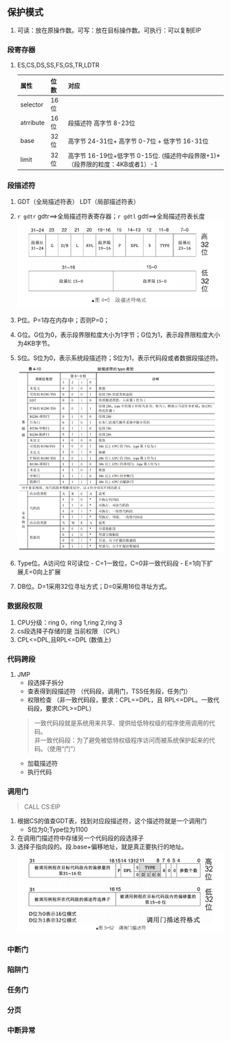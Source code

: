 ## 保护模式
1. 可读：放在原操作数。可写：放在目标操作数。可执行：可以复制EIP

### 段寄存器
1. ES,CS,DS,SS,FS,GS,TR,LDTR  

    属性 | 位数 | 对应
    ---| --- | --- 
    selector | 16位 | 
    atrribute | 16位 | 段描述符 高字节 8-23位
    base | 32位 | 高字节 24-31位+ 高字节 0-7位 + 低字节 16-31位
    limit | 32位 | 高字节 16-19位+低字节 0-15位. (描述符中段界限+1)*（段界限的粒度：4KB或者1）-1

### 段描述符
1. GDT（全局描述符表） LDT（局部描述符表）
2. `r gdtr` gdtr==>全局描述符表寄存器；`r gdtl` gdtl==>全局描述符表长度  
    ![](images/03_01.png)

3. P位。P=1存在内存中；否则P=0；
4. G位。G位为0，表示段界限粒度大小为1字节；G位为1，表示段界限粒度大小为4KB字节。
5. S位。S位为0，表示系统段描述符；S位为1，表示代码段或者数据段描述符。  
    ![](images/03_02.png)

6. Type位。A访问位 R可读位 
       - C=1一致位，C=0非一致代码段
       - E=1向下扩展,E=0向上扩展
7. DB位。D=1采用32位寻址方式；D=0采用16位寻址方式。

### 数据段权限
1. CPU分级：ring 0，ring 1,ring 2,ring 3
2. cs段选择子存储的是 当前权限 （CPL）
3. CPL<=DPL,且RPL<=DPL (数值上)

### 代码跨段
1. JMP 
    - 段选择子拆分
    - 查表得到段描述符 （代码段，调用门，TSS任务段，任务门） 
    - 权限检查 （非一致代码段，要求：CPL==DPL，且 RPL<=DPL。一致代码段，要求CPL>=DPL）
    > 一致代码段就是系统用来共享、提供给低特权级的程序使用调用的代码。  
    > 非一致代码段：为了避免被低特权级程序访问而被系统保护起来的代码。（使用“门”）
    - 加载描述符
    - 执行代码

### 调用门
> CALL CS:EIP
1. 根据CS的值查GDT表，找到对应段描述符，这个描述符就是一个调用门
    - S位为0;Type位为1100
2. 在调用门描述符中存储另一个代码段的段选择子
3. 选择子指向段的。段.base+偏移地址，就是真正要执行的地址。  
![](images/03_03.png)

### 中断门

### 陷阱门

### 任务门 


### 分页

### 中断异常

